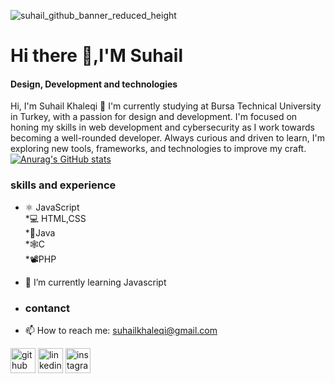 ![suhail_github_banner_reduced_height](https://github.com/user-attachments/assets/ab0f12c0-aecc-4710-a256-bde71ae9811a)
# Hi there 👋,I'M Suhail

#### Design, Development and technologies 




Hi, I'm Suhail Khaleqi 👋
I'm currently studying at Bursa Technical University in Turkey, with a passion for design and development. I'm focused on honing my skills in web development and cybersecurity as I work towards becoming a well-rounded developer. Always curious and driven to learn, I'm exploring new tools, frameworks, and technologies to improve my craft.
[![Anurag's GitHub stats](https://github-readme-stats.vercel.app/api?username=khaleqisuhail)](https://github.com/anuraghazra/github-readme-stats)

 ### skills and experience
* ⚛ JavaScript <br>
*💻 HTML,CSS <br>
*📱Java <br>
*🕸C <br>
*📽PHP




- 🌱 I’m currently learning Javascript
- ### contanct
- 📫 How to reach me: suhailkhaleqi@gmail.com 


[<img src='https://cdn.jsdelivr.net/npm/simple-icons@3.0.1/icons/github.svg' alt='github' height='40'>](https://github.com/khaleqisuhail)  [<img src='https://cdn.jsdelivr.net/npm/simple-icons@3.0.1/icons/linkedin.svg' alt='linkedin' height='40'>](https://www.linkedin.com/in/suhail-khaleqi/)  [<img src='https://cdn.jsdelivr.net/npm/simple-icons@3.0.1/icons/instagram.svg' alt='instagram' height='40'>](https://www.instagram.com/khaleqisuhail/) 

